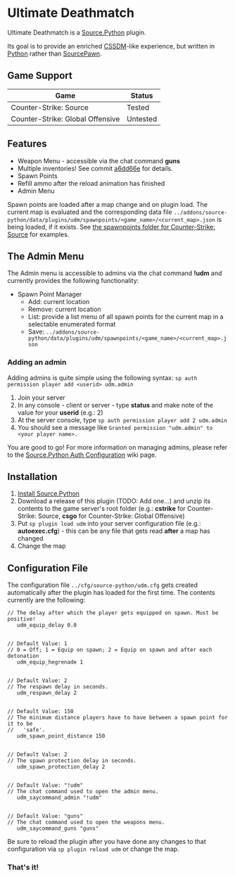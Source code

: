 # Ultimate Deathmatch
Ultimate Deathmatch is a [Source.Python](https://github.com/Source-Python-Dev-Team/Source.Python) plugin.

Its goal is to provide an enriched [CSSDM](http://www.bailopan.net/cssdm/)-like experience, but written in [Python](https://www.python.org/) rather than [SourcePawn](https://wiki.alliedmods.net/Introduction_to_SourcePawn).

## Game Support
| Game | Status |
| ---- | ------ |
| Counter-Strike: Source | Tested |
| Counter-Strike: Global Offensive | Untested |

## Features
* Weapon Menu - accessible via the chat command **guns**
* Multiple inventories! See commit [a6dd66e](https://github.com/backraw/udm/commit/a6dd66e61a463d5ddd6c50ad8b49581eb6aa2d86) for details.
* Spawn Points
* Refill ammo after the reload animation has finished
* Admin Menu

Spawn points are loaded after a map change and on plugin load. The current map is evaluated and the corresponding data file ```../addons/source-python/data/plugins/udm/spawnpoints/<game_name>/<current_map>.json``` is being loaded, if it exists.
See [the spawnpoints folder for Counter-Strike: Source](https://github.com/backraw/udm/tree/master/addons/source-python/data/plugins/udm/spawnpoints/cstrike) for examples.

## The Admin Menu
The Admin menu is accessible to admins via the chat command **!udm** and currently provides the following functionality:
* Spawn Point Manager
	* Add: current location
	* Remove: current location
	* List: provide a list menu of all spawn points for the current map in a selectable enumerated format
	* Save: ```../addons/source-python/data/plugins/udm/spawnpoints/<game_name>/<current_map>.json```

### Adding an admin
Adding admins is quite simple using the following syntax: ```sp auth permission player add <userid> udm.admin```

1. Join your server
2. In any console - client or server - type **status** and make note of the value for your **userid** (e.g.: 2)
3. At the server console, type ```sp auth permission player add 2 udm.admin```
4. You should see a message like ```Granted permission "udm.admin" to <your player name>.```

You are good to go! For more information on managing admins, please refer to the [Source.Python Auth Configuration](http://wiki.sourcepython.com/general/config-auth.html) wiki page.

## Installation
1. [Install Source.Python](http://wiki.sourcepython.com/general/installation.html)
2. Download a release of this plugin (TODO: Add one...) and unzip its contents to the game server's root folder (e.g.: **cstrike** for Counter-Strike: Source, **csgo** for Counter-Strike: Global Offensive)
3. Put ```sp plugin load udm``` into your server configuration file (e.g.: **autoexec.cfg**) - this can be any file that gets read **after** a map has changed
4. Change the map

## Configuration File
The configuration file ```../cfg/source-python/udm.cfg``` gets created automatically after the plugin has loaded for the first time. The contents currently are the following:
```// Default Value: 0.0
// The delay after which the player gets equipped on spawn. Must be positive!
   udm_equip_delay 0.0


// Default Value: 1
// 0 = Off; 1 = Equip on spawn; 2 = Equip on spawn and after each detonation
   udm_equip_hegrenade 1


// Default Value: 2
// The respawn delay in seconds.
   udm_respawn_delay 2


// Default Value: 150
// The minimum distance players have to have between a spawn point for it to be
//   'safe'.
   udm_spawn_point_distance 150


// Default Value: 2
// The spawn protection delay in seconds.
   udm_spawn_protection_delay 2


// Default Value: "!udm"
// The chat command used to open the admin menu.
   udm_saycommand_admin "!udm"


// Default Value: "guns"
// The chat command used to open the weapons menu.
   udm_saycommand_guns "guns"
```

Be sure to reload the plugin after you have done any changes to that configuration via ```sp plugin reload udm``` or change the map.

### That's it!
